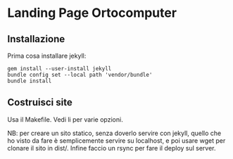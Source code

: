 # Landing Page Ortocomputer

## Installazione

Prima cosa installare jekyll:

    gem install --user-install jekyll
    bundle config set --local path 'vendor/bundle'
    bundle install

## Costruisci site

Usa il Makefile. Vedi li per varie opzioni.

NB: per creare un sito statico, senza doverlo servire con jekyll, quello che ho visto da fare è semplicemente servire su localhost, e poi usare wget per clonare il sito in dist/. Infine faccio un rsync per fare il deploy sul server.
